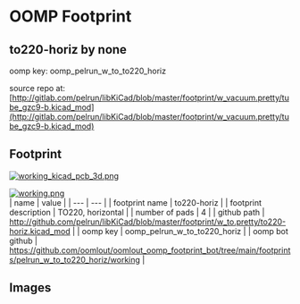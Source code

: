 # OOMP Footprint  
## to220-horiz  by none  
  
oomp key: oomp_pelrun_w_to_to220_horiz  
  
source repo at: [http://gitlab.com/pelrun/libKiCad/blob/master/footprint/w_vacuum.pretty/tube_gzc9-b.kicad_mod](http://gitlab.com/pelrun/libKiCad/blob/master/footprint/w_vacuum.pretty/tube_gzc9-b.kicad_mod)  
## Footprint  
  
[![working_kicad_pcb_3d.png](working_kicad_pcb_3d_600.png)](working_kicad_pcb_3d.png)  
  
[![working.png](working_600.png)](working.png)  
| name | value | 
| --- | --- | 
| footprint name | to220-horiz | 
| footprint description | TO220, horizontal | 
| number of pads | 4 | 
| github path | http://github.com/pelrun/libKiCad/blob/master/footprint/w_to.pretty/to220-horiz.kicad_mod | 
| oomp key | oomp_pelrun_w_to_to220_horiz | 
| oomp bot github | https://github.com/oomlout/oomlout_oomp_footprint_bot/tree/main/footprints/pelrun_w_to_to220_horiz/working | 
## Images  

